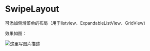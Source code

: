 # SwipeLayout

可添加侧滑菜单的布局（用于listview、ExpandableListView、GridView）

效果如图：

![这里写图片描述](http://img.blog.csdn.net/20160627162421739)

